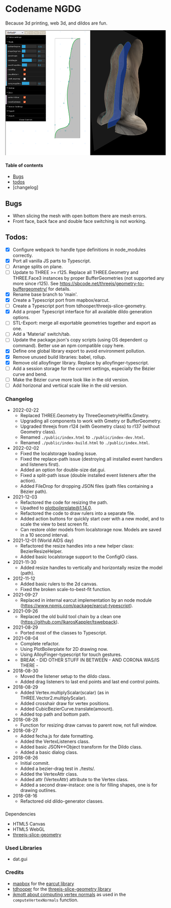 # Codename NGDG

Because 3d printing, web 3d, and dildos are fun.

![Screenshot](screenshot.png)

#### Table of contents

- [Bugs](#bugs)
- [todos](#todos)
- [changelog]

## Bugs

- When slicing the mesh with open bottom there are mesh errors.
- Front face, back face and double face switching is not working.

## Todos:

- [x] Configure webpack to handle type definitions in node_modules correctly.
- [x] Port all vanilla JS parts to Typescript.
- [ ] Arrange splits on plane.
- [ ] Update to THREE >= r125. Replace all THREE.Geometry and THREE.Face3 instances by proper BufferGeometries
      (not supported any more since r125). See https://sbcode.net/threejs/geometry-to-buffergeometry/ for details.
- [x] Rename base branch to 'main'.
- [x] Create a Typescript port from mapbox/earcut.
- [ ] Create a Typescript port from tdhooper/threejs-slice-geometry.
- [x] Add a proper Typescript interface for all available dildo generation options.
- [ ] STL-Export: merge all exportable geometries together and export as one.
- [ ] Add a 'Material' switch/tab.
- [ ] Update the package.json's copy scripts (using OS dependent `cp` command). Better use an npm compatible copy here.
- [x] Define one global library export to avoid environment pollution.
- [x] Remove unused build libraries: babel, rollup.
- [x] Remove old alloyfinger library. Replace by alloyfinger-typescript.
- [ ] Add a session storage for the current settings, especially the Bézier curve and bend.
- [ ] Make the Bézier curve more look like in the old version.
- [ ] Add horizonal and vertical scale like in the old version.

### Changelog

- 2022-02-22
  - Replaced THREE.Geometry by ThreeGeometryHellfix.Gmetry.
  - Upgrading all components to work with Gmetry or BufferGeometry.
  - Upgraded threejs from r124 (with Geometry class) to r137 (without Geometry class).
  - Renamed `./public/index.html` to `./public/index-dev.html`.
  - Renamed `./public/index-build.html` to `./public/index.html`.
- 2022-02-02
  - Fixed the localstorage loading issue.
  - Fixed the replace-path issue (destroying all installed event handlers and listeners first).
  - Added an option for double-size dat.gui.
  - Fixed a split-path issue (double installed event listeners after the action).
  - Added FileDrop for dropping JSON files (path files containing a Bézier path).
- 2021-12-03
  - Refactored the code for resizing the path.
  - Upadted to plotboilerplate@1.14.0.
  - Refactored the code to draw rulers into a separate file.
  - Added action buttons for quickly start over with a new model, and to scale the view to best screen fit.
  - Can restore older models from localstorage now. Models are saved in a 10 second interval.
- 2021-12-01 (World AIDS day)
  - Refactored the resize handles into a new helper class: BezierResizeHelper.
  - Added basic localstorage support to the ConfigIO class.
- 2021-11-30
  - Added resize handles to vertically and horizontally resize the model (path).
- 2012-11-12
  - Added basic rulers to the 2d canvas.
  - Fixed the broken scale-to-best-fit function.
- 2021-09-27
  - Replaced in internal earcut implementation by an node module (https://www.npmjs.com/package/earcut-typescript).
- 2021-09-26
  - Replaced the old build tool chain by a clean one (https://github.com/IkarosKappler/tswebpack).
- 2021-08-29
  - Ported most of the classes to Typescript.
- 2021-08-04
  - Complete refactor.
  - Using PlotBoilerplate for 2D drawing now.
  - Using AlloyFinger-typescript for touch gestures.
- - BREAK - DID OTHER STUFF IN BETWEEN - AND CORONA WAS/IS THERE -
- 2018-08-30
  - Moved the listener setup to the dildo class.
  - Added drag listeners to last end points and last end control points.
- 2018-08-29
  - Added Vertex.multiplyScalar(scalar) (as in THREE.Vector2.multiplyScalar).
  - Added crosshair draw for vertex positions.
  - Added CubicBezierCurve.translate(amount).
  - Added top path and bottom path.
- 2018-08-28
  - Function for resizing draw canvas to parent now, not full window.
- 2018-08-27
  - Added fecha.js for date formatting.
  - Added the VertexListeners class.
  - Added basic JSON<->Object transform for the Dildo class.
  - Added a basic dialog class.
- 2018-08-26
  - Initial commit.
  - Added a bezier-drag test in ./tests/.
  - Added the VertexAttr class.
  - Added attr (VertexAttr) attribute to the Vertex class.
  - Added a second draw-instace: one is for filling shapes, one is for drawing outlines.
- 2018-08-16
  - Refactored old dildo-generator classes.

###

Dependencies

- HTML5 Canvas
- HTML5 WebGL
- [threejs-slice-geometry](https://github.com/tdhooper/threejs-slice-geometry)

### Used Libraries

- dat.gui

### Credits

- [mapbox](https://github.com/mapbox/earcut) for the [earcut library](https://www.npmjs.com/package/earcut)
- [tdhooper](https://github.com/tdhooper/threejs-slice-geometry/) for the [threejs-slice-geometry library](https://www.npmjs.com/package/threejs-slice-geometry)
- [jkmott about computing vertex normals](https://meshola.wordpress.com/2016/07/24/three-js-vertex-normals/) as used in the `computeVertexNormals` function.
